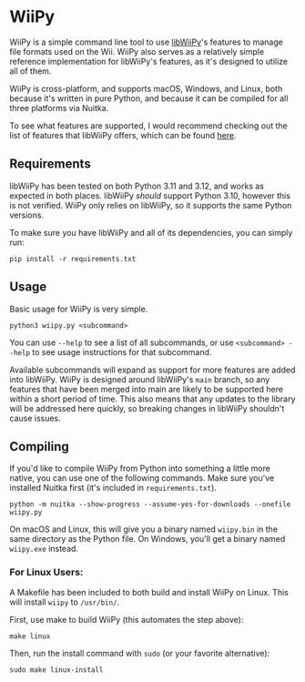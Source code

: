 # WiiPy
WiiPy is a simple command line tool to use [libWiiPy](https://github.com/NinjaCheetah/libWiiPy)'s features to manage file formats used on the Wii. WiiPy also serves as a relatively simple reference implementation for libWiiPy's features, as it's designed to utilize all of them.

WiiPy is cross-platform, and supports macOS, Windows, and Linux, both because it's written in pure Python, and because it can be compiled for all three platforms via Nuitka.

To see what features are supported, I would recommend checking out the list of features that libWiiPy offers, which can be found [here]("https://github.com/NinjaCheetah/libWiiPy?tab=readme-ov-file#features").


## Requirements
libWiiPy has been tested on both Python 3.11 and 3.12, and works as expected in both places. libWiiPy *should* support Python 3.10, however this is not verified. WiiPy only relies on libWiiPy, so it supports the same Python versions.

To make sure you have libWiiPy and all of its dependencies, you can simply run:
```shell
pip install -r requirements.txt
```


## Usage
Basic usage for WiiPy is very simple.
```shell
python3 wiipy.py <subcommand>
```
You can use `--help` to see a list of all subcommands, or use `<subcommand> --help` to see usage instructions for that subcommand.

Available subcommands will expand as support for more features are added into libWiiPy. WiiPy is designed around libWiiPy's `main` branch, so any features that have been merged into main are likely to be supported here within a short period of time. This also means that any updates to the library will be addressed here quickly, so breaking changes in libWiiPy shouldn't cause issues.


## Compiling
If you'd like to compile WiiPy from Python into something a little more native, you can use one of the following commands. Make sure you've installed Nuitka first (it's included in `requirements.txt`).
```shell
python -m nuitka --show-progress --assume-yes-for-downloads --onefile wiipy.py
```
On macOS and Linux, this will give you a binary named `wiipy.bin` in the same directory as the Python file. On Windows, you'll get a binary named `wiipy.exe` instead.

### For Linux Users:
A Makefile has been included to both build and install WiiPy on Linux. This will install `wiipy` to `/usr/bin/`.

First, use make to build WiiPy (this automates the step above):
```shell
make linux
```

Then, run the install command with `sudo` (or your favorite alternative):
```shell
sudo make linux-install
```
